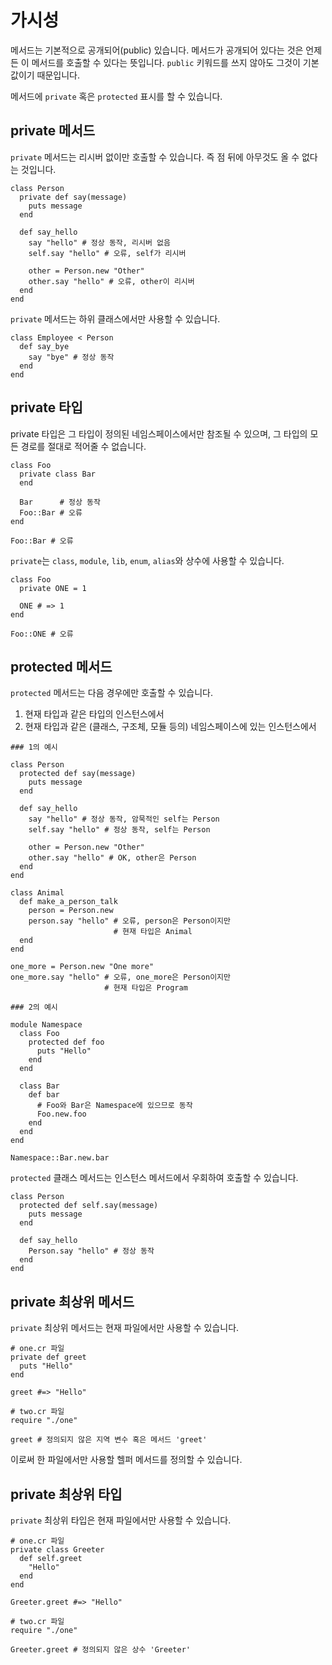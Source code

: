 # 가시성

메서드는 기본적으로 공개되어(public) 있습니다. 메서드가 공개되어 있다는 것은 언제든 이 메서드를 호출할 수 있다는 뜻입니다. `public` 키워드를 쓰지 않아도 그것이 기본값이기 때문입니다.

메서드에 `private` 혹은 `protected` 표시를 할 수 있습니다.

## private 메서드

`private` 메서드는 리시버 없이만 호출할 수 있습니다. 즉 점 뒤에 아무것도 올 수 없다는 것입니다.

```crystal
class Person
  private def say(message)
    puts message
  end

  def say_hello
    say "hello" # 정상 동작, 리시버 없음
    self.say "hello" # 오류, self가 리시버

    other = Person.new "Other"
    other.say "hello" # 오류, other이 리시버
  end
end
```

`private` 메서드는 하위 클래스에서만 사용할 수 있습니다.

```crystal
class Employee < Person
  def say_bye
    say "bye" # 정상 동작
  end
end
```

## private 타입

private 타입은 그 타입이 정의된 네임스페이스에서만 참조될 수 있으며, 그 타입의 모든 경로를 절대로 적어줄 수 없습니다.

```crystal
class Foo
  private class Bar
  end

  Bar      # 정상 동작
  Foo::Bar # 오류
end

Foo::Bar # 오류
```

`private`는 `class`, `module`, `lib`, `enum`, `alias`와 상수에 사용할 수 있습니다.

```crystal
class Foo
  private ONE = 1

  ONE # => 1
end

Foo::ONE # 오류
```

## protected 메서드

`protected` 메서드는 다음 경우에만 호출할 수 있습니다.

1. 현재 타입과 같은 타입의 인스턴스에서
2. 현재 타입과 같은 (클래스, 구조체, 모듈 등의) 네임스페이스에 있는 인스턴스에서

```crystal
### 1의 예시

class Person
  protected def say(message)
    puts message
  end

  def say_hello
    say "hello" # 정상 동작, 암묵적인 self는 Person
    self.say "hello" # 정상 동작, self는 Person

    other = Person.new "Other"
    other.say "hello" # OK, other은 Person
  end
end

class Animal
  def make_a_person_talk
    person = Person.new
    person.say "hello" # 오류, person은 Person이지만
                       # 현재 타입은 Animal
  end
end

one_more = Person.new "One more"
one_more.say "hello" # 오류, one_more은 Person이지만
                     # 현재 타입은 Program

### 2의 예시

module Namespace
  class Foo
    protected def foo
      puts "Hello"
    end
  end

  class Bar
    def bar
      # Foo와 Bar은 Namespace에 있으므로 동작
      Foo.new.foo
    end
  end
end

Namespace::Bar.new.bar
```

`protected` 클래스 메서드는 인스턴스 메서드에서 우회하여 호출할 수 있습니다.

```crystal
class Person
  protected def self.say(message)
    puts message
  end

  def say_hello
    Person.say "hello" # 정상 동작
  end
end
```

## private 최상위 메서드

`private` 최상위 메서드는 현재 파일에서만 사용할 수 있습니다.

```crystal
# one.cr 파일
private def greet
  puts "Hello"
end

greet #=> "Hello"

# two.cr 파일
require "./one"

greet # 정의되지 않은 지역 변수 혹은 메서드 'greet'
```

이로써 한 파일에서만 사용할 헬퍼 메서드를 정의할 수 있습니다.

## private 최상위 타입

`private` 최상위 타입은 현재 파일에서만 사용할 수 있습니다.

```crystal
# one.cr 파일
private class Greeter
  def self.greet
    "Hello"
  end
end

Greeter.greet #=> "Hello"

# two.cr 파일
require "./one"

Greeter.greet # 정의되지 않은 상수 'Greeter'
```

